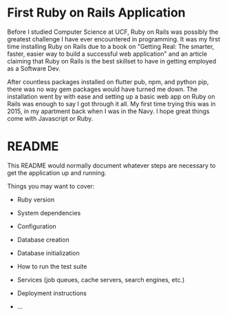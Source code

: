 # First Ruby on Rails Application
Before I studied Computer Science at UCF, Ruby on Rails was possibly the greatest challenge I have ever encountered in programming. It was my first time installing Ruby on Rails due to a book on "Getting Real: The smarter, faster, easier way to build a successful web application" and an article claiming that Ruby on Rails is the best skillset to have in getting employed as a Software Dev. 

After countless packages installed on flutter pub, npm, and python pip, there was no way gem packages would have turned me down. The installation went by with ease and setting up a basic web app on Ruby on Rails was enough to say I got through it all. My first time trying this was in 2015, in my apartment back when I was in the Navy. I hope great things come with Javascript or Ruby. 

# README

This README would normally document whatever steps are necessary to get the
application up and running.

Things you may want to cover:

* Ruby version

* System dependencies

* Configuration

* Database creation

* Database initialization

* How to run the test suite

* Services (job queues, cache servers, search engines, etc.)

* Deployment instructions

* ...
